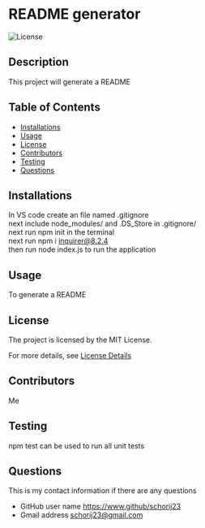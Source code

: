 
# README generator

![License](https://img.shields.io/badge/License-MIT-yellow.svg)

## Description
This project will generate a README

## Table of Contents

* [Installations](#installations)
* [Usage](#usage)
* [License](#license)
* [Contributors](#contributors)
* [Testing](#testing)
* [Questions](#questions)

## Installations
In VS code create an file named .gitignore<br>
next include node_modules/ and .DS_Store in .gitignore/<br>
next run npm init in the terminal<br>
next run npm i inquirer@8.2.4<br>
then run node index.js to run the application

## Usage
To generate a README



## License
The project is licensed by the MIT License.

For more details, see [License Details](https://choosealicense.com/licenses/mit/)

## Contributors
Me

## Testing
npm test can be used to run all unit tests

## Questions

  This is my contact information if there are any questions

  - GitHub user name https://www.github/schorij23
  - Gmail address schorij23@gmail.com
